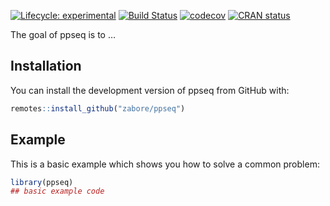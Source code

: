 
<!-- README.md is generated from README.Rmd. Please edit that file -->

<!-- badges: start -->

[![Lifecycle:
experimental](https://img.shields.io/badge/lifecycle-experimental-orange.svg)](https://www.tidyverse.org/lifecycle/#experimental)
[![Build
Status](https://travis-ci.com/zabore/ppseq.svg?branch=main)](https://travis-ci.com/zabore/ppseq)
[![codecov](https://codecov.io/gh/zabore/ppseq/branch/master/graph/badge.svg)](https://codecov.io/gh/zabore/ppseq)
[![CRAN
status](https://www.r-pkg.org/badges/version/ppseq)](https://CRAN.R-project.org/package=ppseq)
<!-- badges: end -->

The goal of ppseq is to …

## Installation

You can install the development version of ppseq from GitHub with:

``` r
remotes::install_github("zabore/ppseq")
```

## Example

This is a basic example which shows you how to solve a common problem:

``` r
library(ppseq)
## basic example code
```

